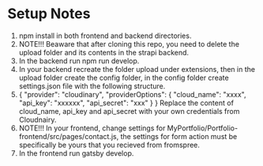# Setup Notes
1. npm install in both frontend and backend directories.
2. NOTE!!! Beaware that after cloning this repo, you need to delete the upload folder and its contents in the strapi backend.
3. In the backend run npm run develop.
4. In your backend recreate the folder upload under extensions, then in the upload folder create the config folder, in the config folder create settings.json file with the following structure.
5. { "provider": "cloudinary", "providerOptions": { "cloud_name": "xxxx", "api_key": "xxxxxx", "api_secret": "xxx" } } Replace the content of cloud_name, api_key and api_secret with your own credentials from Cloudnairy.
6. NOTE!!! In your frontend, change settings for MyPortfolio/Portfolio-frontend/src/pages/contact.js, the settings for form action must be specifically be yours that you recieved from fromspree.      
7. In the frontend run gatsby develop.
